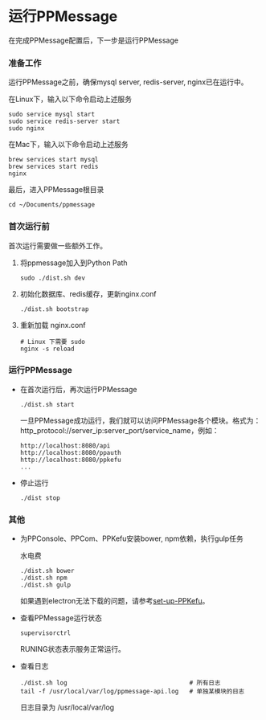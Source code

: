 # 运行PPMessage

在完成PPMessage配置后，下一步是运行PPMessage

### 准备工作
运行PPMessage之前，确保mysql server, redis-server, nginx已在运行中。

在Linux下，输入以下命令启动上述服务

    sudo service mysql start
    sudo service redis-server start
    sudo nginx

在Mac下，输入以下命令启动上述服务
  
    brew services start mysql
    brew services start redis
    nginx
    
最后，进入PPMessage根目录

    cd ~/Documents/ppmessage
    
### 首次运行前
首次运行需要做一些额外工作。

1. 将ppmessage加入到Python Path

       sudo ./dist.sh dev

2. 初始化数据库、redis缓存，更新nginx.conf
    
       ./dist.sh bootstrap

3. 重新加载 nginx.conf

       # Linux 下需要 sudo
       nginx -s reload


### 运行PPMessage
* 在首次运行后，再次运行PPMessage

      ./dist.sh start
  一旦PPMessage成功运行，我们就可以访问PPMessage各个模块。格式为：http_protocol://server_ip:server_port/service_name，例如：
  
      http://localhost:8080/api
      http://localhost:8080/ppauth
      http://localhost:8080/ppkefu
      ...

* 停止运行

      ./dist stop
  
    
### 其他
* 为PPConsole、PPCom、PPKefu安装bower, npm依赖，执行gulp任务

  水电费

      ./dist.sh bower
      ./dist.sh npm
      ./dist.sh gulp
  如果遇到electron无法下载的问题，请参考[set-up-PPKefu](./ppkefu/set-up-ppkefu.md)。

* 查看PPMessage运行状态
    
      supervisorctrl
  RUNING状态表示服务正常运行。

* 查看日志

      ./dist.sh log                                  # 所有日志
      tail -f /usr/local/var/log/ppmessage-api.log   # 单独某模块的日志
  日志目录为 /usr/local/var/log



